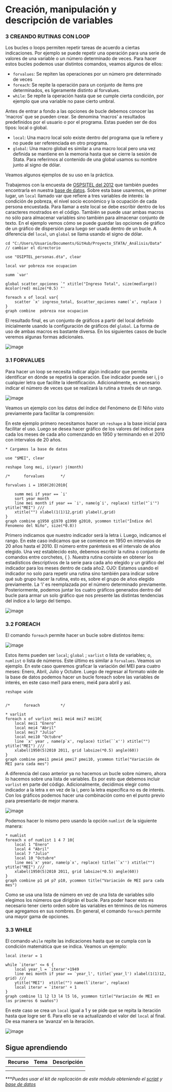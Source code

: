 # Creación, manipulación y descripción de variables

###  3 CREANDO RUTINAS CON LOOP

Los bucles o loops permiten repetir tareas de acuerdo a ciertas indicaciones. Por ejemplo se puede repetir una operación para una serie de valores de una variable o un número determinado de veces. Para hacer estos bucles podemos usar distintos comandos, veamos algunos de ellos:

- `forvalues`: Se repiten las operaciones por un número pre determinado de veces
- `foreach`: Se repite la operación para un conjunto de ítems pre determinados, es ligeramente distinto al forvalues.
- `while`: Se repite la operación hasta que se cumple cierta condición, por ejemplo que una variable no pase cierto umbral. 

Antes de entrar a fondo a las opciones de bucle debemos conocer las ‘macros’ que se pueden crear. Se denomina ‘macros’ a resultados predefinidos por el usuario o por el programa. Estas pueden ser de dos tipos: local o global.

- `local`: Una macro local solo existe dentro del programa que la refiere y no puede ser referenciada en otro programa.
- `global`: Una macro global es similar a una macro local pero una vez definida se mantiene en la memoria hasta que se cierre la sesión de Stata. Para referirnos al contenido de una global usamos su nombre junto al signo de dólar. 

Veamos algunos ejemplos de su uso en la práctica.

Trabajemos con la encuesta de [OSPSITEL del 2012](https://repositorio.osiptel.gob.pe/handle/20.500.12630/330 "OSPSITEL del 2012") que también puedes encontrarla en nuestra [base de datos](https://github.com/Gladys91/Proyecto_STATA/tree/main/_An%C3%A1lisis/Data "base de datos"). Sobre esta base usaremos, en primer lugar, un `local` llamado var que refiere a tres variables de interés: la condición de pobreza, el nivel socio económico y la ocupación de cada persona encuestada. Para llamar a este local se debe escribir dentro de los caracteres mostrados en el código. También se puede usar ambas macros no sólo para almacenar variables sino también para almacenar conjunto de texto. En el ejemplo vemos cómo se puede guardar las opciones de gráfico de un gráfico de dispersión para luego ser usada dentro de un bucle. A diferencia del `local`, un `global` se llama usando el signo de dólar.

```
cd "C:/Users/Usuario/Documents/GitHub/Proyecto_STATA/_Análisis/Data" // cambiar el directorio

use "OSIPTEL_personas.dta", clear

local var pobreza nse ocupacion

summ `var'

global scatter_opciones `" xtitle("Ingreso Total", size(medlarge))  mcolor(red) msize(*0.5) "'

foreach x of local var{
	scatter `x' ingreso_total, $scatter_opciones name(`x', replace )
}
graph combine  pobreza nse ocupacion
```

El resultado final, es un conjunto de gráficos a partir del local definido inicialmente usando la configuración de gráficos del `global`.
La forma de uso de ambas macros es bastante diversa. En los siguientes casos de bucle veremos algunas formas adicionales.

![image](https://user-images.githubusercontent.com/106888200/223595263-d58294f4-0a24-41d8-a98b-288a5ffcbc94.png)


### 3.1 FORVALUES

Para hacer un loop se necesita indicar algún indicador que permita identificar en dónde se repetirá la operación. Ese indicador puede ser i, j o cualquier letra que facilite la identificación. Adicionalmente, es necesario indicar el número de veces que se realizará la rutina a través de un rango.

![image](https://user-images.githubusercontent.com/106888200/223593413-4c55ba6f-e645-409f-ba75-eac7c587a578.png)

Veamos un ejemplo con los datos del índice del Fenómeno de El Niño visto previamente para facilitar la comprensión:

En este ejemplo primero necesitamos hacer un `reshape` a la base inicial para facilitar el uso. Luego se desea hacer gráfico de los valores del índice para cada los meses de cada año comenzando en 1950 y terminando en el 2010 con intervalos de 20 años.

```
* Cargamos la base de datos

use "$MEI", clear

reshape long mei, i(year) j(month)

/*		forvalues 		*/

forvalues i = 1950(20)2010{

	summ mei if year == `i' 
	sort year month
	line mei month if year == `i', name(g`i', replace) title("`i'") ytitle("MEI") ///
	xtitle("") xlabel(1(1)12,grid) ylabel(,grid) 	
}
graph combine g1950 g1970 g1990 g2010, ycommon title("Índice del Fenomeno del Niño", size(*0.8))
```

Primero indicamos que nuestro indicador será la letra i. Luego, indicamos el rango. En este caso indicamos que se comience en 1950 en intervalos de 20 años hasta el 2010. El número entre paréntesis es el intervalo de años elegido. Una vez establecido esto, debemos escribir la rutina o conjunto de comandos entre corchetes, { }. Nuestra rutina consiste en obtener los estadísticos descriptivos de la serie para cada año elegido y un gráfico del indicador para los meses dentro de cada año2. OJO: Estamos usando el indicador no solo para repetir una rutina sino también para indicar sobre qué sub grupo hacer la rutina, esto es, sobre el grupo de años elegido previamente. La ‘i’ es reemplazada por el número determinado previamente.
Posteriormente, podemos juntar los cuatro gráficos generados dentro del bucle para armar un solo gráfico que nos presente las distintas tendencias del índice a lo largo del tiempo.

![image](https://user-images.githubusercontent.com/106888200/223593560-383236b4-55bc-4506-b48e-487e08ac4316.png)


### 3.2 FOREACH

El comando `foreach` permite hacer un bucle sobre distintos ítems:

![image](https://user-images.githubusercontent.com/106888200/223593793-2acf69f2-2a93-4882-8a7c-81966609470b.png)

Estos ítems pueden ser `local`; `global` ; `varlist` o lista de variables; o, `numlist` o lista de números. Este último es similar a `forvalues`.
Veamos un ejemplo. En este caso queremos graficar la variación del MEI para cuatro meses: Enero, Abril, Julio y Octubre. Luego de regresar al formato wide de la base de datos podemos hacer un bucle foreach sobre las variables de interés, en este caso mei1 para enero, mei4 para abril y así.

```
reshape wide 


/*		foreach 		*/

* varlist
foreach x of varlist mei1 mei4 mei7 mei10{
	local mei1 "Enero"
	local mei4 "Abril"
	local mei7 "Julio"
	local mei10 "Octubre"
	line `x' year , name(p`x', replace) title(``x'') xtitle("") ytitle("MEI") ///
	xlabel(1950(5)2010 2011, grid labsize(*0.5) angle(60))
}
graph combine pmei1 pmei4 pmei7 pmei10, ycommon title("Variación de MEI para cada mes")
```

A diferencia del caso anterior ya no hacemos un bucle sobre número, ahora lo hacemos sobre una lista de variables. Es por esto que debemos incluir `varlist` en parte del código. Adicionalmente, decidimos elegir como indicador a la letra x en vez de la i, pero la letra específica no es de interés.
Con los gráficos podemos hacer una combinación como en el punto previo para presentarlo de mejor manera.

![image](https://user-images.githubusercontent.com/106888200/223593973-82b70313-df22-4d38-977a-239c2d968cd4.png)

Podemos hacer lo mismo pero usando la opción `numlist` de la siguiente manera:

```
* numlist
foreach x of numlist 1 4 7 10{
	local 1 "Enero"
	local 4 "Abril"
	local 7 "Julio"
	local 10 "Octubre"
	line mei`x' year, name(p`x', replace) title(``x'') xtitle("") ytitle("MEI") ///
	xlabel(1950(5)2010 2011, grid labsize(*0.5) angle(60))
}
graph combine p1 p4 p7 p10, ycommon title("Variación de MEI para cada mes") 
```

Como se usa una lista de número en vez de una lista de variables sólo elegimos los números que dirigirán el bucle. Para poder hacer esto es necesario tener cierto orden sobre las variables en términos de los números que agregamos en sus nombres. En general, el comando `foreach` permite una mayor gama de opciones.

### 3.3 WHILE

El comando `while` repite las indicaciones hasta que se cumpla con la condición matemática que se indica. Veamos un ejemplo: 

```
local iterar = 1

while `iterar' <= 6 {
	local year_l = `iterar'+1949
	line mei month if year == `year_l', title(`year_l') xlabel(1(1)12, grid) ///
	ytitle("MEI")  xtitle("") name(l`iterar', replace)
	local iterar = `iterar' + 1
}
graph combine l1 l2 l3 l4 l5 l6, ycommon title("Variación de MEI en los primeros 6 swaños")
```

En este caso se crea un `local` igual a 1 y se pide que se repita la iteración hasta que logre ser 6. Para ello se va actualizando el valor del `local` al final. De esa manera se ‘avanza’ en la iteración.

![image](https://user-images.githubusercontent.com/106888200/223594291-551fff9c-61ac-48b2-86aa-ca33a30223d6.png)




## Sigue aprendiendo
| Recurso  | Tema | Descripción |
| ------------- |:-------------:|:-------------:|
|   |  |   |
|   |  |   |


****Puedes usar el kit de replicación de este módulo obteniendo el [script](https://github.com/Gladys91/Proyecto_STATA/blob/main/_An%C3%A1lisis/Scripts/Conceptos%20b%C3%A1sicos/6_merge_append.do "script") y [base de datos](https://github.com/Gladys91/Proyecto_STATA/tree/main/_An%C3%A1lisis/Data "base de datos")* 
